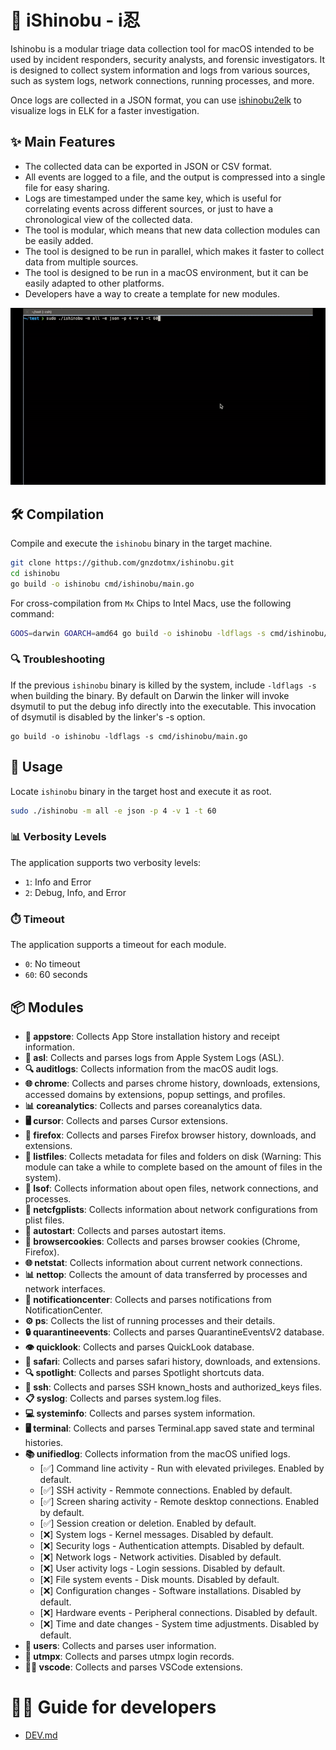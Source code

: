 # 🥷 iShinobu - i忍
Ishinobu is a modular triage data collection tool for macOS intended to be used by incident responders, security analysts, and forensic investigators.
It is designed to collect system information and logs from various sources, such as system logs, network connections, running processes, and more.

Once logs are collected in a JSON format, you can use [ishinobu2elk](https://github.com/gnzdotmx/ishinobu2elk) to visualize logs in ELK for a faster investigation.

## ✨ Main Features
- The collected data can be exported in JSON or CSV format.
- All events are logged to a file, and the output is compressed into a single file for easy sharing.
- Logs are timestamped under the same key, which is useful for correlating events across different sources, or just to have a chronological view of the collected data.
- The tool is modular, which means that new data collection modules can be easily added.
- The tool is designed to be run in parallel, which makes it faster to collect data from multiple sources.
- The tool is designed to be run in a macOS environment, but it can be easily adapted to other platforms.
- Developers have a way to create a template for new modules.

![How to](./src/how-to-gif.gif)


## 🛠️ Compilation
Compile and execute the `ishinobu` binary in the target machine.
```bash
git clone https://github.com/gnzdotmx/ishinobu.git
cd ishinobu
go build -o ishinobu cmd/ishinobu/main.go
```

For cross-compilation from `Mx` Chips to Intel Macs, use the following command:
```bash
GOOS=darwin GOARCH=amd64 go build -o ishinobu -ldflags -s cmd/ishinobu/main.go
```

### 🔍 Troubleshooting
If the previous `ishinobu` binary is killed by the system, include `-ldflags -s` when building the binary. 
By default on Darwin the linker will invoke dsymutil to put the debug info directly into the executable. This invocation of dsymutil is disabled by the linker's -s option.
```
go build -o ishinobu -ldflags -s cmd/ishinobu/main.go
```

## 🚀 Usage
Locate `ishinobu` binary in the target host and execute it as root.
```bash
sudo ./ishinobu -m all -e json -p 4 -v 1 -t 60
```

### 📊 Verbosity Levels

The application supports two verbosity levels:

- `1`: Info and Error
- `2`: Debug, Info, and Error

### ⏱️ Timeout

The application supports a timeout for each module.

- `0`: No timeout
- `60`: 60 seconds

## 📦 Modules
- **📱 appstore**: Collects App Store installation history and receipt information.
- **📜 asl**: Collects and parses logs from Apple System Logs (ASL).
- **🔍 auditlogs**: Collects information from the macOS audit logs.
- **🌐 chrome**: Collects and parses chrome history, downloads, extensions, accessed domains by extensions, popup settings, and profiles.
- **📊 coreanalytics**: Collects and parses coreanalytics data.
- **🖥️ cursor**: Collects and parses Cursor extensions.
- **🦊 firefox**: Collects and parses Firefox browser history, downloads, and extensions.
- **📂 listfiles**: Collects metadata for files and folders on disk (Warning: This module can take a while to complete based on the amount of files in the system).
- **📝 lsof**: Collects information about open files, network connections, and processes.
- **🔌 netcfgplists**: Collects information about network configurations from plist files.
- **🚀 autostart**: Collects and parses autostart items.
- **🍪 browsercookies**: Collects and parses browser cookies (Chrome, Firefox).
- **🌐 netstat**: Collects information about current network connections.
- **📊 nettop**: Collects the amount of data transferred by processes and network interfaces.
- **🔔 notificationcenter**: Collects and parses notifications from NotificationCenter.
- **⚙️ ps**: Collects the list of running processes and their details.
- **🔒 quarantineevents**: Collects and parses QuarantineEventsV2 database.
- **👁️ quicklook**: Collects and parses QuickLook database.
- **🧭 safari**: Collects and parses safari history, downloads, and extensions.
- **🔍 spotlight**: Collects and parses Spotlight shortcuts data.
- **🔑 ssh**: Collects and parses SSH known_hosts and authorized_keys files.
- **📋 syslog**: Collects and parses system.log files.
- **💻 systeminfo**: Collects and parses system information.
- **🖥️ terminal**: Collects and parses Terminal.app saved state and terminal histories.
- **📚 unifiedlog**: Collects information from the macOS unified logs.
	- [✅] Command line activity - Run with elevated privileges. Enabled by default.	
	- [✅] SSH activity - Remmote connections. Enabled by default.
	- [✅] Screen sharing activity - Remote desktop connections. Enabled by default.
	- [✅] Session creation or deletion. Enabled by default.
	- [❌] System logs - Kernel messages. Disabled by default.
	- [❌] Security logs - Authentication attempts. Disabled by default.
	- [❌] Network logs - Network activities. Disabled by default.
	- [❌] User activity logs - Login sessions. Disabled by default.
	- [❌] File system events - Disk mounts. Disabled by default.
	- [❌] Configuration changes - Software installations. Disabled by default.
	- [❌] Hardware events - Peripheral connections. Disabled by default.
	- [❌] Time and date changes - System time adjustments. Disabled by default.
- **👥 users**: Collects and parses user information.
- **🔐 utmpx**: Collects and parses utmpx login records.
- **👨‍💻 vscode**: Collects and parses VSCode extensions.

# 👨‍💻 Guide for developers
- [DEV.md](./DEV.md)
